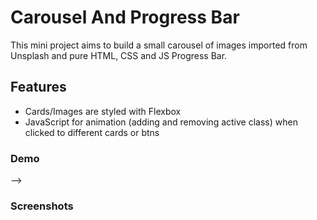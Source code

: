 # Carousel And Progress Bar

This mini project aims to build a small carousel of images imported from Unsplash and pure HTML, CSS and JS Progress Bar.

## Features

- Cards/Images are styled with Flexbox
- JavaScript for animation (adding and removing active class) when clicked to different cards or btns

### Demo

-->

### Screenshots

<!-- ![Food Web](https://github.com/LokeshPereiro/HTML-CSS-JavaScript_Apps/blob/main/10-ModernWebs/Food%20Web/wireframe/toggleMenu.png?raw=true)

![Food Web](https://github.com/LokeshPereiro/HTML-CSS-JavaScript_Apps/blob/main/10-ModernWebs/Food%20Web/wireframe/hoverPhotos.png?raw=true) -->
